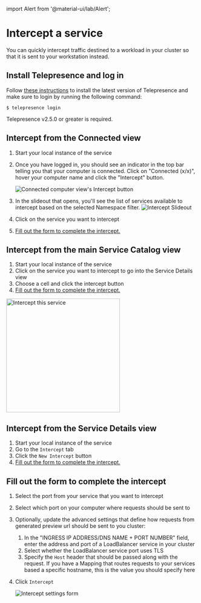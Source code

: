 import Alert from '@material-ui/lab/Alert';

# Intercept a service

You can quickly intercept traffic destined to a workload in your cluster so that it is sent to your workstation instead.

## Install Telepresence and log in

Follow [these instructions](/docs/telepresence/latest/install/) to install the latest version of Telepresence and make sure to login by running the following command:

    $ telepresence login

<Alert severity="info">Telepresence v2.5.0 or greater is required.</Alert>

## Intercept from the Connected view

1. Start your local instance of the service
1. Once you have logged in, you should see an indicator in the top bar telling you that your computer is connected. Click
on "Connected (x/x)", hover your computer name and click the "Intercept" button.

   ![Connected computer view's Intercept button](../../../images/connected-view-intercept-button.png)
1. In the slideout that opens, you'll see the list of services available to intercept based on the selected Namespace
filter.
   ![Intercept Slideout](../../../images/intercept-slideout-service-list.png)
1. Click on the service you want to intercept
1. [Fill out the form to complete the intercept.](#fill-out-the-form-to-complete-the-intercept)

## Intercept from the main Service Catalog view

1. Start your local instance of the service
1. Click on the service you want to intercept to go into the Service Details view
1. Choose a cell and click the intercept button
1. [Fill out the form to complete the intercept.](#fill-out-the-form-to-complete-the-intercept)
<img width="300" alt="Intercept this service" src="../../../images/intercept-this-service.png">

## Intercept from the Service Details view

1. Start your local instance of the service
1. Go to the `Intercept` tab
1. Click the `New Intercept` button
1. [Fill out the form to complete the intercept.](#fill-out-the-form-to-complete-the-intercept)

## Fill out the form to complete the intercept

1. Select the port from your service that you want to intercept
1. Select which port on your computer where requests should be sent to
1. Optionally, update the advanced settings that define how requests from generated preview url should be sent to you cluster:
   1. In the "INGRESS IP ADDRESS/DNS NAME + PORT NUMBER" field, enter the address and port of a LoadBalancer service in your cluster
   1. Select whether the LoadBalancer service port uses TLS
   1. Specify the `Host` header that should be passed along with the request. If you have a Mapping that routes requests to your services based a specific hostname, this is the value you should specify here
1. Click `Intercept`

   ![Intercept settings form](../../../images/intercept-slideout-settings-confirmation.png)
